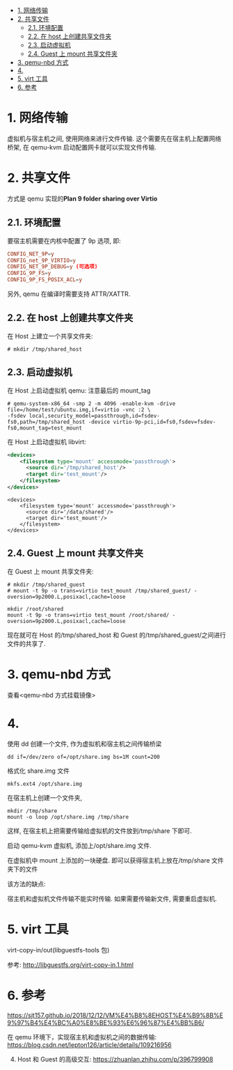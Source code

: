 
<!-- @import "[TOC]" {cmd="toc" depthFrom=1 depthTo=6 orderedList=false} -->

<!-- code_chunk_output -->

- [1. 网络传输](#1-网络传输)
- [2. 共享文件](#2-共享文件)
  - [2.1. 环境配置](#21-环境配置)
  - [2.2. 在 host 上创建共享文件夹](#22-在-host-上创建共享文件夹)
  - [2.3. 启动虚拟机](#23-启动虚拟机)
  - [2.4. Guest 上 mount 共享文件夹](#24-guest-上-mount-共享文件夹)
- [3. qemu-nbd 方式](#3-qemu-nbd-方式)
- [4.](#4)
- [5. virt 工具](#5-virt-工具)
- [6. 参考](#6-参考)

<!-- /code_chunk_output -->

# 1. 网络传输

虚拟机与宿主机之间, 使用网络来进行文件传输. 这个需要先在宿主机上配置网络桥架, 在 qemu-kvm 启动配置网卡就可以实现文件传输.

# 2. 共享文件

方式是 qemu 实现的**Plan 9 folder sharing over Virtio**

## 2.1. 环境配置

要宿主机需要在内核中配置了 9p 选项, 即:

```conf
CONFIG_NET_9P=y
CONFIG_net_9P_VIRTIO=y
CONFIG_NET_9P_DEBUG=y (可选项)
CONFIG_9P_FS=y
CONFIG_9P_FS_POSIX_ACL=y
```

另外, qemu 在编译时需要支持 ATTR/XATTR.

## 2.2. 在 host 上创建共享文件夹

在 Host 上建立一个共享文件夹:

```
# mkdir /tmp/shared_host
```

## 2.3. 启动虚拟机

在 Host 上启动虚拟机 qemu: 注意最后的 mount_tag

```
# qemu-system-x86_64 -smp 2 -m 4096 -enable-kvm -drive file=/home/test/ubuntu.img,if=virtio -vnc :2 \
-fsdev local,security_model=passthrough,id=fsdev-fs0,path=/tmp/shared_host -device virtio-9p-pci,id=fs0,fsdev=fsdev-fs0,mount_tag=test_mount
```

在 Host 上启动虚拟机 libvirt:

```xml
<devices>
    <filesystem type='mount' accessmode='passthrough'>
      <source dir='/tmp/shared_host'/>
      <target dir='test_mount'/>
    </filesystem>
</devices>
```


```
<devices>
    <filesystem type='mount' accessmode='passthrough'>
      <source dir='/data/shared'/>
      <target dir='test_mount'/>
    </filesystem>
</devices>
```

## 2.4. Guest 上 mount 共享文件夹

在 Guest 上 mount 共享文件夹:

```
# mkdir /tmp/shared_guest
# mount -t 9p -o trans=virtio test_mount /tmp/shared_guest/ -oversion=9p2000.L,posixacl,cache=loose
```

```
mkdir /root/shared
mount -t 9p -o trans=virtio test_mount /root/shared/ -oversion=9p2000.L,posixacl,cache=loose
```

现在就可在 Host 的/tmp/shared_host 和 Guest 的/tmp/shared_guest/之间进行文件的共享了.

# 3. qemu-nbd 方式

查看\<qemu-nbd 方式挂载镜像>

# 4.

使用 dd 创建一个文件, 作为虚拟机和宿主机之间传输桥梁

```
dd if=/dev/zero of=/opt/share.img bs=1M count=200
```

格式化 share.img 文件

```
mkfs.ext4 /opt/share.img
```

在宿主机上创建一个文件夹,

```
mkdir /tmp/share
mount -o loop /opt/share.img /tmp/share
```

这样, 在宿主机上把需要传输给虚拟机的文件放到/tmp/share 下即可.

启动 qemu-kvm 虚拟机, 添加上/opt/share.img 文件.

在虚拟机中 mount 上添加的一块硬盘. 即可以获得宿主机上放在/tmp/share 文件夹下的文件

该方法的缺点:

宿主机和虚拟机文件传输不能实时传输. 如果需要传输新文件, 需要重启虚拟机.


# 5. virt 工具

virt-copy-in/out(libguestfs-tools 包)

参考: http://libguestfs.org/virt-copy-in.1.html

# 6. 参考

https://sjt157.github.io/2018/12/12/VM%E4%B8%8EHOST%E4%B9%8B%E9%97%B4%E4%BC%A0%E8%BE%93%E6%96%87%E4%BB%B6/

在 qemu 环境下，实现宿主机和虚拟机之间的数据传输: https://blog.csdn.net/lepton126/article/details/109216956

4. Host 和 Guest 的高级交互: https://zhuanlan.zhihu.com/p/396799908
